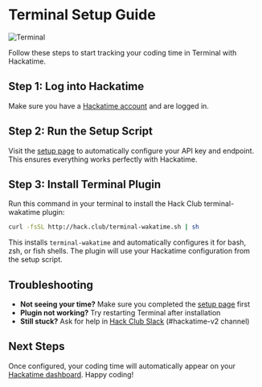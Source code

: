 # Terminal Setup Guide

![Terminal](/images/editor-icons/terminal-128.png)

Follow these steps to start tracking your coding time in Terminal with Hackatime.

## Step 1: Log into Hackatime

Make sure you have a [Hackatime account](https://hackatime.hackclub.com) and are logged in.

## Step 2: Run the Setup Script

Visit the [setup page](https://hackatime.hackclub.com/my/wakatime_setup) to automatically configure your API key and endpoint. This ensures everything works perfectly with Hackatime.

## Step 3: Install Terminal Plugin

Run this command in your terminal to install the Hack Club terminal-wakatime plugin:

```bash
curl -fsSL http://hack.club/terminal-wakatime.sh | sh
```

This installs `terminal-wakatime` and automatically configures it for bash, zsh, or fish shells. The plugin will use your Hackatime configuration from the setup script.

## Troubleshooting

- **Not seeing your time?** Make sure you completed the [setup page](https://hackatime.hackclub.com/my/wakatime_setup) first
- **Plugin not working?** Try restarting Terminal after installation
- **Still stuck?** Ask for help in [Hack Club Slack](https://hackclub.slack.com) (#hackatime-v2 channel)

## Next Steps

Once configured, your coding time will automatically appear on your [Hackatime dashboard](https://hackatime.hackclub.com). Happy coding!
